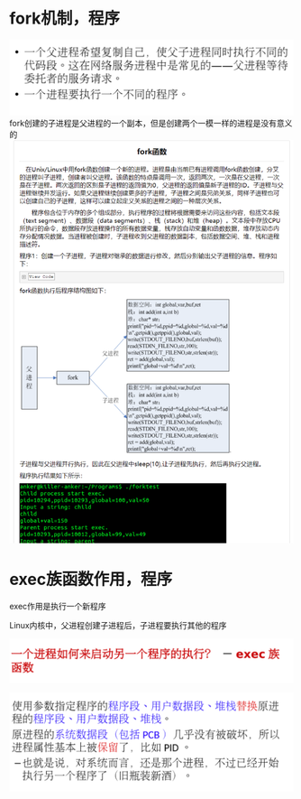 # fork机制，程序



![img_98.png](img_98.png)   
fork创建的子进程是父进程的一个副本，但是创建两个一模一样的进程是没有意义的    
![img_101.png](img_101.png)      


# exec族函数作用，程序

exec作用是执行一个新程序    


Linux内核中，父进程创建子进程后，子进程要执行其他的程序     

![img_99.png](img_99.png)

![img_100.png](img_100.png)   

 